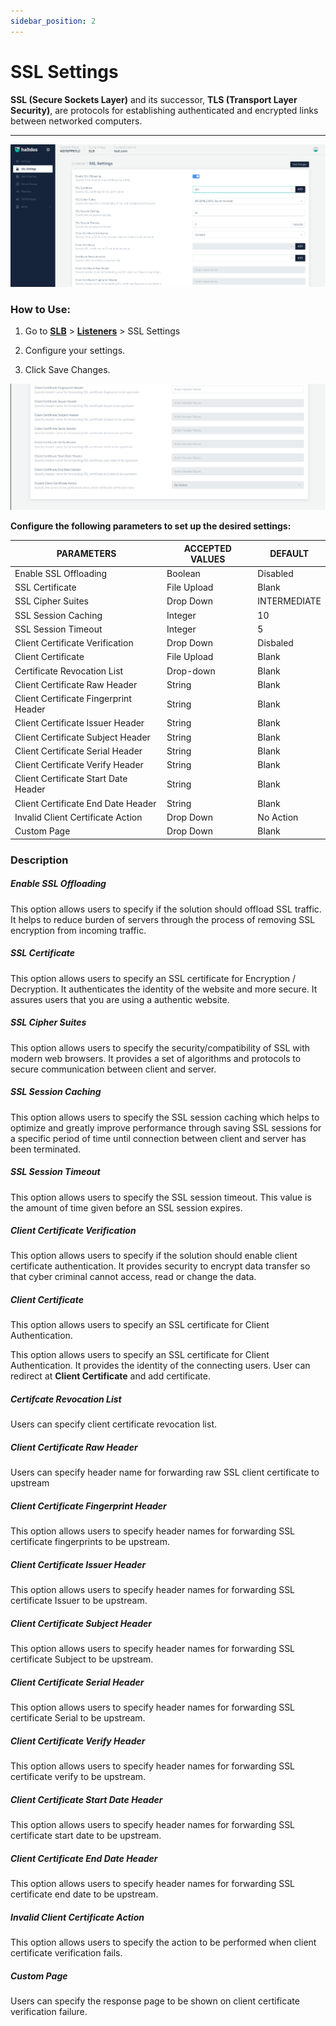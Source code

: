 ```yaml
---
sidebar_position: 2
---
```


# SSL Settings
**SSL (Secure Sockets Layer)** and its successor, **TLS (Transport Layer Security)**, are protocols for establishing authenticated and encrypted links between networked computers.

---
![SSL Settings](/img/adc/v7/docs/sslsetting.png)

### How to Use:

1. Go to [**SLB**](/adc/docs) > [**Listeners**](../listeners/) > SSL Settings

2. Configure your settings.

3. Click Save Changes. 

![SSL Settings2](/img/adc/v7/docs/sslsetting1.png)

**Configure the following parameters to set up the desired settings:**

| PARAMETERS                            | ACCEPTED VALUES | DEFAULT      |
|---------------------------------------|-----------------|--------------|
| Enable SSL Offloading                 | Boolean         | Disabled     |
| SSL Certificate                       | File Upload     | Blank        |
| SSL Cipher Suites                     | Drop Down       | INTERMEDIATE |
| SSL Session Caching                   | Integer         | 10           |
| SSL Session Timeout                   | Integer         | 5            |
| Client Certificate Verification       | Drop Down       | Disbaled     |
| Client Certificate                    | File Upload     | Blank        |
| Certificate Revocation List           | Drop-down       | Blank        |
| Client Certificate Raw Header         | String          | Blank        |
| Client Certificate Fingerprint Header | String          | Blank        |
| Client Certificate Issuer Header      | String          | Blank        |
| Client Certificate Subject Header     | String          | Blank        |
| Client Certificate Serial Header      | String          | Blank        |
| Client Certificate Verify Header      | String          | Blank        |
| Client Certificate Start Date Header  | String          | Blank        |
| Client Certificate End Date Header    | String          | Blank        |
| Invalid Client Certificate Action     | Drop Down       | No Action    |
| Custom Page                           | Drop Down       | Blank        |


### Description

##### **Enable SSL Offloading**

This option allows users to specify if the solution should offload SSL traffic. It helps to reduce burden of servers through the process of removing SSL encryption from incoming traffic.

##### **SSL Certificate**

This option allows users to specify an SSL certificate for Encryption / Decryption. It authenticates the identity of the website and more secure. It assures users that you are using a authentic website.

##### **SSL Cipher Suites**

This option allows users to specify the security/compatibility of SSL with modern web browsers. It provides a set of algorithms and protocols to secure communication between client and server.

##### **SSL Session Caching**

This option allows users to specify the SSL session caching which helps to optimize and greatly improve performance through saving SSL sessions for a specific period of time until connection between client and server has been terminated.

##### **SSL Session Timeout**

This option allows users to specify the SSL session timeout. This value is the amount of time given  before an SSL session expires.

##### **Client Certificate Verification**

This option allows users to specify if the solution should enable client certificate authentication. It provides security to encrypt data transfer so that cyber criminal cannot access, read or change the data.

##### **Client Certificate**

This option allows users to specify an SSL certificate for Client Authentication.

This option allows users to specify an SSL certificate for Client Authentication. It provides the identity of the connecting users. User can redirect at **Client Certificate** and add certificate.

##### **Certifcate Revocation List**

Users can specify client certificate revocation list.

##### **Client Certificate Raw Header**

Users can specify header name for forwarding raw SSL client certificate to upstream

##### **Client Certificate Fingerprint Header**

This option allows users to specify header names for forwarding SSL certificate fingerprints to be upstream.

##### **Client Certificate Issuer Header**

This option allows users to specify header names for forwarding SSL certificate Issuer to be upstream.

##### **Client Certificate Subject Header**

This option allows users to specify header names for forwarding SSL certificate Subject to be upstream.

##### **Client Certificate Serial Header**

This option allows users to specify header names for forwarding SSL certificate Serial to be upstream.

##### **Client Certificate Verify Header**

This option allows users to specify header names for forwarding SSL certificate verify to be upstream.

##### **Client Certificate Start Date Header**

This option allows users to specify header names for forwarding SSL certificate start date to be upstream.

##### **Client Certificate End Date Header**

This option allows users to specify header names for forwarding SSL certificate end date to be upstream.

##### **Invalid Client Certificate Action**

This option allows users to specify the action to be performed when client certificate verification fails.

##### **Custom Page**

Users can specify the response page to be shown on client certificate verification failure.